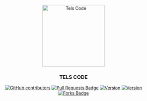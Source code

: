 <p align="center"> 
  <img alt="Tels Code" src="https://images.vexels.com/media/users/3/142812/isolated/preview/992801ae3182fa95353e941cfcac9293-shield-logo-emblem-design-by-vexels.png" height="200" />
  <h3 align="center"><b>TELS CODE</b></h3>
</p>

<p align="center">
   <a href="https://github.com/tomcat-squad/LAB-TelsCode/graphs/contributors"><img alt="GitHub contributors" src="https://img.shields.io/github/contributors/tomcat-squad/LAB-TelsCode?color=2b9348"></a>
  <a href="https://github.com/tomcat-squad/LAB-TelsCode/pulls"><img src="https://img.shields.io/github/issues-pr/tomcat-squad/LAB-TelsCode" alt="Pull Requests Badge"/></a>
  <a href="https://github.com/tomcat-squad/LAB-TelsCode"><img src="https://img.shields.io/badge/version-1.0-blueviolet" alt="Version"/></a>
  <a href="https://github.com/tomcat-squad/LAB-TelsCode"><img src="https://img.shields.io/badge/Tels Code-project-blue" alt="Version"/></a>
  <a href="https://github.com/tomcat-squad/LAB-TelsCode/network/members"><img src="https://img.shields.io/github/forks/tomcat-squad/LAB-TelsCode" alt="Forks Badge"/></a><br>
</p>
